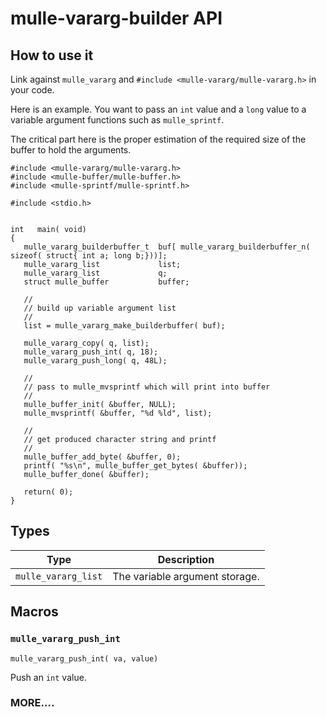 # mulle-vararg-builder API


## How to use it

Link against `mulle_vararg` and
`#include <mulle-vararg/mulle-vararg.h>` in your code.

Here is an example. You want to pass an `int` value and a `long` value to a variable
argument functions such as `mulle_sprintf`.

The critical part here is the proper estimation of the required size of
the buffer to hold the arguments.


```
#include <mulle-vararg/mulle-vararg.h>
#include <mulle-buffer/mulle-buffer.h>
#include <mulle-sprintf/mulle-sprintf.h>

#include <stdio.h>


int   main( void)
{
   mulle_vararg_builderbuffer_t  buf[ mulle_vararg_builderbuffer_n( sizeof( struct{ int a; long b;}))];
   mulle_vararg_list             list;
   mulle_vararg_list             q;
   struct mulle_buffer           buffer;

   //
   // build up variable argument list
   //
   list = mulle_vararg_make_builderbuffer( buf);

   mulle_vararg_copy( q, list);
   mulle_vararg_push_int( q, 18);
   mulle_vararg_push_long( q, 48L);

   //
   // pass to mulle_mvsprintf which will print into buffer
   //
   mulle_buffer_init( &buffer, NULL);
   mulle_mvsprintf( &buffer, "%d %ld", list);

   //
   // get produced character string and printf
   //
   mulle_buffer_add_byte( &buffer, 0);
   printf( "%s\n", mulle_buffer_get_bytes( &buffer));
   mulle_buffer_done( &buffer);

   return( 0);
}
```

## Types

Type                | Description
--------------------|------------------------------------------------
`mulle_vararg_list` | The variable argument storage.



## Macros


### `mulle_vararg_push_int`

`mulle_vararg_push_int( va, value)`

Push an `int` value.


### MORE....



